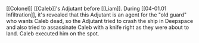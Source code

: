 [[Colonel]] [[Caleb]]'s Adjutant before [[Liam]]. During [[04-01.01 Infiltration]], it's revealed that this Adjutant is an agent for the "old guard" who wants Caleb dead, so the Adjutant tried to crash the ship in Deepspace and also tried to assassinate Caleb with a knife right as they were about to land. Caleb executed him on the spot.
